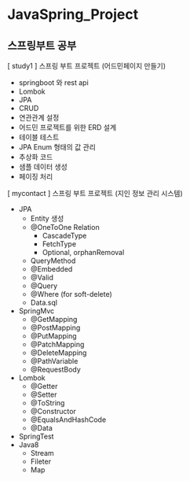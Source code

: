 # JavaSpring_Project

## 스프링부트 공부

[ study1 ]
스프링 부트 프로젝트 (어드민페이지 만들기)

- springboot 와 rest api
- Lombok
- JPA
- CRUD
- 연관관계 설정
- 어드민 프로젝트를 위한 ERD 설계
- 테이블 테스트
- JPA Enum 형태의 값 관리
- 추상화 코드
- 샘플 데이터 생성
- 페이징 처리



[ mycontact ]
스프링 부트 프로젝트 (지인 정보 관리 시스템)

- JPA
  - Entity 생성
  - @OneToOne Relation
    - CascadeType
    - FetchType
    - Optional, orphanRemoval
  - QueryMethod
  - @Embedded
  - @Valid
  - @Query
  - @Where (for soft-delete)
  - Data.sql
- SpringMvc
  - @GetMapping
  - @PostMapping
  - @PutMapping
  - @PatchMapping
  - @DeleteMapping
  - @PathVariable
  - @RequestBody
- Lombok
  - @Getter
  - @Setter
  - @ToString
  - @Constructor
  - @EqualsAndHashCode
  - @Data
- SpringTest
- Java8
  - Stream
  - Fileter
  - Map

